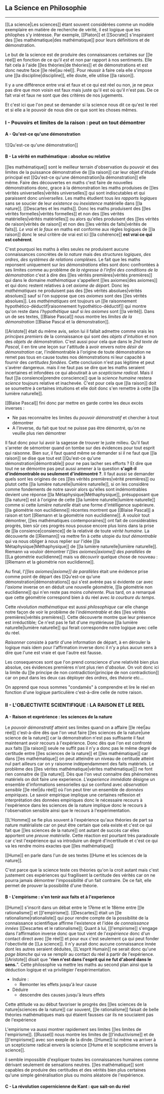 

## La Science en Philosophie

---

[[La science|Les sciences]] étant souvent considérées comme un modèle exemplaire en matière de recherche de vérité, il est logique que les philophes s'y intéresse. Par exemple, [[Platon]] et [[Socrate]] s'inspiraient des [[les mathématique|des mathématique]] pour leurs définitions et de démonstration. 

Le but de la science est de produire des connaissances certaines sur [[le réel]] en fonction de ce qu'il *est* et non par rapport à nos sentiments. Elle fait cela à l'aide [[les théories|de théories]] et de démonstrations et est donc neutre face [[le réel|au réel]]. Pour réussir à faire cela elle s'impose une [[la discipline|discipline]], elle doute, elle utilise [[la raison]]. 

Il y a une différence entre vrai et faux et ce qui est réel ou non, je ne peux pas dire que mon voisin est faux mais juste qu'il est où qu'il n'est pas. De ce fait vrai et faux ne sont que des critères de nos jugements.

Et c'est ici que l'on peut se demander si la science nous dit ce qu'est le réel et si elle a le pouvoir de nous dire ce que sont les choses mêmes.

### I - Pouvoirs et limites de la raison : peut on tout démontrer

#### A - Qu'est-ce qu'une démonstration 

![[Qu'est-ce qu'une démonstration]]

#### B - La vérité en mathématique : absolue ou relative

[[les mathématique]] sont le meilleur terrain d'observation du pouvoir et des limites de la puissance démonstrative de [[la raison]] car leur objet d'étude principal est [[Qu'est-ce qu'une démonstration|la démonstration]] elle même. Faire des découvertes en maths c'est faire de nouvelles démonstrations donc, grace à la démonstration les maths produises de [[les vérités universelles|vérités universelles]] qui sont indiscutables et qui paraissent donc *universelles*. Les maths étudient tous *les rapports logiques* sans se soucier de leur *existence* ou *inexistence* matérielle dans [[la nature]]. [[Descartes et les maths]]. Donc les maths produisent des [[les vérités formelles|vérités formelles]] et non des [[les vérités matérielles|vérités matérielles]] ou alors qu'elles produisent des [[les vérités de raison|vérités de raison]] et non des [[les vérités de faits|vérités de faits]]. *Le vrai* et *le faux* en maths est conforme aux règles logiques de [[la raison]] donc le seul critère de vrai est ici [[la cohérence]] **est vrai ce qui est cohérent**. 

C'est pourquoi les maths à elles seules ne produisent aucune connaissances concrètes de *la nature* mais des *structures logiques*, *des ordres*, *des systèmes de relations complèxes*. Le fait que les maths reponsent uniquement sur *les démonstrations* elles sont donc confrontées à ses limites comme au problème de *la régresse à l'infini des conditions de la démonstration* c'est à dire des [[les vérités premières|vérités premières]] qui dans le domaine *mathématique* s'appellent [[les axiomes|des axiomes]] et qui donc restent relatives à cet *axiome de départ*. Donc les *mathématiques* ne produisent pas des [[les vérités absolues|vérités absolues]] sauf si l'on suppose que ces *axiomes* sont des [[les vérités absolues]]. Les *mathématiques* ont toujours un [[le raisonnement hypothético-déductif|raisonnement hypothético-déductif]] qui montre qu'on reste dans *l'hypothétique* sauf si *les axiomes* sont [[la vérité]]. Dans un de ses textes, [[Blaise Pascal]] nous montre les *limites de la démonstration* [[Blaise Pascal et la démonstration]]. 

[[Aristote]] était du même avis, selon lui il fallait admettre comme vrais les *principes premiers* de la connaissance qui sont des *objets d'intuition* et non des *objets de démonstration*. C'est aussi pour cela que dans le *2nd texte de Pascal*, il en tire une leçon sur l'attitude à avoir envers notre *désir de démonstration* car, l'indémontrable à l'origine de toute démonstration ne remet pas tous en cause toutes nos démonstrations ni leur capacité à fournir des *certitudes fondées*. Cette conclusion n'est pas légitime et peut s'avérer dangereux. mais il ne faut pas se dire que les maths seraient incertaines et infondées ce qui aboutirait à un *scepticisme radical*. Mais il faut [[la consience|prendre conscience]] que la *science humaine* restera *science* toujours relative et inachevée. C'est pour cela que [[la raison]] doit se soumettre à certaines intuitions et elle doit donc s'en remettre à cette [[la lumière naturelle]].

[[Blaise Pascal]] fini donc par mettre en garde contre les deux excès inverses :

- Ne pas reconnaitre les limites du *pouvoir démonstratif* et chercher à tout démontrer
- A l'inverse, du fait que tout ne puisse pas être démontré, qu'on ne veuille plus rien démontrer 

Il faut donc pour lui avoir la sagesse de trouver le juste milieu. Qu'il faut s'arreter de sémontrer quand on tombe sur des évidences pour tout esprit qui raisonne. Bien sur, il faut quand même se demander si il ne faut que [[la raison]] se dise que tout est [[Qu'est-ce qu'une démonstration|démontrable]] pour ne pas lacher ses efforts ? Et dire que tout ne se démontre pas peut aussi amener à la question **s'agit-il d'indémontrable ou seulement d'indémontré ?**. Il faut aussi se demander quels sont les origines de ces [[les vérités premières|vérité premières]] ou plutot cette [[la lumière naturelle|lumière naturelle]], si on les considère comme fondements de notre savoir alors qu'elles sont indémontrables devient une réponse [[la Métaphysique|Méthaphysique]], présupposant que [[la nature]] est à l'origine de cette [[la lumière naturelle|lumière naturelle]] comme si cette *lumière naturelle* était une forme d'intélligence supérieure. [[la géométrie non euclidienne]] récentes montrent que [[Blaise Pascal]] a raison et tort [[Riemann et la géométrie non euclidienne]]. A vouloir tout démontrer, [[les mathématiques contemporaines]] ont fait de considérables progrès, bien sûr ces progrès nous pousse encore plus loins dans la prise de [[la consience|consience]] de la relativié de toute *vérité humaine*. La découverte de [[Riemann]] va mettre fin à cette utopie du *tout démontrable* qui va nous obliger à nous replier sur l'idée [[la Métaphysique|Méthaphysique]] de [[la lumière naturelle|lumière naturelle]]. Riemann va vouloir démontrer l'*[[les axiomes|axiome]] des parallèles* de [[La géométrie euclidienne]] mais va découvrir quelque chose de nouveau : [[Riemann et la géométrie non euclidienne]]. 

Au final, l'*[[les axiomes|axiome]] de parallèles* était une évidence prise comme point de départ des [[Qu'est-ce qu'une démonstration|démonstrations]] qui s'est avérée pas si évidente car avec *l'axiome* inverse on en déduit une nouvelle géométrie, [[la géométrie non euclidienne]] qui n'en reste pas moins *cohérente*. Plus tard, on a remarqué que cette géométrie correspond bien à du réel avec *la courbure du temps*. 

Cette *révolution mathématique* est aussi *philosophique* car elle change notre façon de voir le problème de l'*indémontrable* et des [[les vérités premières|vérités premières]]. Cette découverte montre que leur présence est irréductible; Ce n'est pas le fait d'une mystèrieuse [[la lumière naturelle|lumière naturelle]] qui ferait correspondre notre logique avec celle du réel.

*Raisonner* consiste à partir d'une information de départ, à en dérouler la logique mais idem pour l'affirmation inverse donc il n'y a plus aucun sens à dire que l'une est vraie et que l'autre est fausse.

Les consequences sont que l'on prend conscience d'une relativité bien plus absolue, ces évidences premières n'ont plus rien d'*absolue*. On voit donc ici la limite du [[le principe de non contradiction|principe de non contradiction]] car on peut dans les deux cas déployer des *ordres*, des *théorie* etc... 

On apprend que nous sommes "condamés" à comprendre et lire le réel en fonction d'une logique particulière c'est-à-dire celle de notre raison. 

### II - L'OBJECTIVITE SCIENTIFIQUE : LA RAISON ET LE REEL

#### A - Raison et exprérience : les sciences de la nature

Le *pouvoir démonstratif* atteint ses limites quand on a affaire [[le réel|au réel]] c'est-à-dire dès que l'on veut faire [[les sciences de la nature|une science de la nature]] car la démonstration n'est pas suffisante il faut maintenant avoir recours à l'expérience. Donc dès que l'on est confronté aux faits [[la raison]] seule ne suffit pas il n'y a donc pas le même degré de certitude entre [[les sciences de la nature]] et [[les mathématique]] car dans [[les mathématique]] on peut atteindre un niveau de certitude atteint nul part ailleurs car on y raisonne indépendamment des faits matériels. Le problème des [[les vérites mathématique|vérites mathématique|]] ne font rien connaitre de [[la nature]]. Dès que l'on veut connaitre des phénomènes matériels on doit faire une experience. *L'experience immédiate* désigne un ensemble d'informations sensorielles qui se confond avec *observation sensible* [[le réel|du réel]] où l'on peut tirer un ensemble de *données empiriques*. Le savoir empirique implique une certaines reflexion et interprétation des données empiriques donc le nécessaire recours à l'expérience dans les sciences de la nature implique donc le recours à l'observation sensible ainsi que le recours à l'expérimentation. 

[[L'Homme]] se fie plus souvent à l'expérience qu'aux théories de part sa nature matérialiste car on peut être certain que cela existe et c'est ce qui fait que [[les sciences de la nature]] ont autant de succès car elles apportent une *preuve matérielle*. Cette réaction est pourtant très paradoxale car c'est l'expérience qui va introduire un degré d'incertitude et c'est ce qui va les rendre moins exactes que [[les mathématique]]

[[Hume]] en parle dans l'un de ses textes [[Hume et les sciences de la nature]].

C'est parce que la science teste ces théories qu'on la croit autant mais c'est justement ces expériences qui fragilisent la certitude des vérités car on ne pourra jamais démontrer l'impossibilité d'un fait contraire. De ce fait, elle permet de prouver la possibilité d'une théorie.

#### B - L'empirisme : s'en tenir aux faits et à l'experience

[[Hume]] s'inscrit dans un débat entre le 17ème et le 18ème entre [[le rationalisme]] et [[l'empirisme]]. [[Descartes]] était un [[le rationalisme|rationaliste]] qui pour rendre compte de la possibilité de la connaissance scientifique affirme l'existence et l'idée de *connaissance innées* [[Descartes et le rationalisme]]; Quant à lui, [[l'empirisme]] s'engage dans l'affirmation inverse donc que tout vient de l'*expérience* donc d'un contact direct avec [[le réel]] et pour eux c'est seulement ça qui peut fonder l'obectivité de [[La science]]. Il n'y aurait donc aucune connaissance innée dont les autres seraient déduites, [[L'esprit Humain]] ne serait donc qu'une *page blanche* qui va se remplir au contact du réel à partir de l'expérience. [[Aristote]] disait que "**rien n'est dans l'esprit qui ne fut d'abord dans le sens.**". Cette philosophie va mettre les maths au second plan ainsi que la déduction logique et va privilégier l'expérimentation.

- Induire :
	- Remonter les effets jusqu'à leur cause
- Déduire
	- descendre des causes jusqu'à leurs effets

Cette attitude va au début favoriser le progrès des [[les sciences de la nature|sciences de la nature]] car souvent, [[le rationalisme]] faisait de belle théories mathématiques mais qui étaient fausses car ils ne souciaient pas de l'expérience

L'empirisme va aussi montrer rapidement ses limites [[les limites de l'empirisme]]. [[Russel]] nous montre les limites de [[l'inductivisme]] et de [[l'empirisme]] avec son exeple de la dinde. [[Hume]] lui même va arriver à un scepticisme radical envers la science [[Hume et le scepticisme envers la science]].

il semble impossible d'expliquer toutes les connaissances humaines comme dérivant seulement de sensations neutres. [[les mathématique]] sont capables de produire des certitudes et des vérités bien plus certaines qu'une simple généralisation plus ou moins aléatoire de l'expérience.

#### C - La révolution copernicienne de Kant : que sait-on du réel

